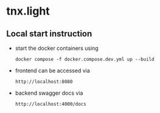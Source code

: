 # tnx.light

## Local start instruction
* start the docker containers using

    ``docker compose -f docker.compose.dev.yml up --build ``

* frontend can be accessed via

    ``http://localhost:8080``

* backend swagger docs via

    ``http://localhost:4000/docs``